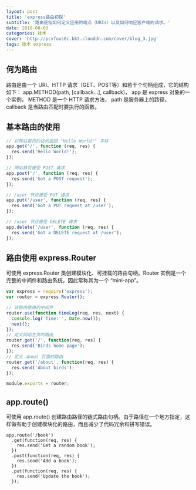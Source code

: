 ```yaml
---
layout: post
title: 'express路由初探'
subtitle: '路由是指如何定义应用的端点（URIs）以及如何响应客户端的请求。'
date: 2018-08-03
categories: 技术
cover: 'http://pcvfuus6c.bkt.clouddn.com/cover/blog_3.jpg'
tags: 技术 express
---
```

## 何为路由
路由是由一个 URI、HTTP 请求（GET、POST等）和若干个句柄组成，它的结构如下： app.METHOD(path, [callback...], callback)， app 是 express 对象的一个实例， METHOD 是一个 HTTP 请求方法， path 是服务器上的路径， callback 是当路由匹配时要执行的函数。
## 基本路由的使用
```javascript
// 对网站首页的访问返回 "Hello World!" 字样
app.get('/', function (req, res) {
  res.send('Hello World!');
});

// 网站首页接受 POST 请求
app.post('/', function (req, res) {
  res.send('Got a POST request');
});

// /user 节点接受 PUT 请求
app.put('/user', function (req, res) {
  res.send('Got a PUT request at /user');
});

// /user 节点接受 DELETE 请求
app.delete('/user', function (req, res) {
  res.send('Got a DELETE request at /user');
});
```

## 路由使用 express.Router
可使用 express.Router 类创建模块化、可挂载的路由句柄。Router 实例是一个完整的中间件和路由系统，因此常称其为一个 “mini-app”。

```javascript
var express = require('express');
var router = express.Router();

// 该路由使用的中间件
router.use(function timeLog(req, res, next) {
  console.log('Time: ', Date.now());
  next();
});
// 定义网站主页的路由
router.get('/', function(req, res) {
  res.send('Birds home page');
});
// 定义 about 页面的路由
router.get('/about', function(req, res) {
  res.send('About birds');
});

module.exports = router;
```
## app.route()
可使用 app.route() 创建路由路径的链式路由句柄。由于路径在一个地方指定，这样做有助于创建模块化的路由，而且减少了代码冗余和拼写错误。

```jsvascript
app.route('/book')
  .get(function(req, res) {
    res.send('Get a random book');
  })
  .post(function(req, res) {
    res.send('Add a book');
  })
  .put(function(req, res) {
    res.send('Update the book');
  });
```
